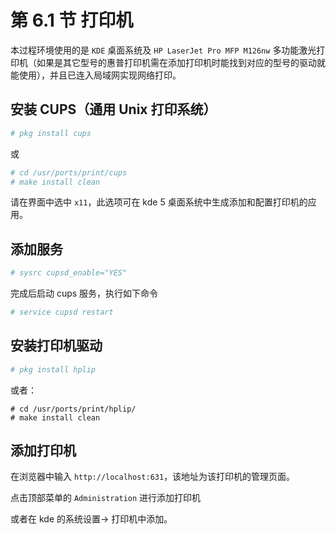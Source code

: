 # 第 6.1 节 打印机

本过程环境使用的是 `KDE` 桌面系统及 `HP LaserJet Pro MFP M126nw` 多功能激光打印机（如果是其它型号的惠普打印机需在添加打印机时能找到对应的型号的驱动就能使用），并且已连入局域网实现网络打印。

## 安装 CUPS（通用 Unix 打印系统）

```sh
# pkg install cups
```

或

```sh
# cd /usr/ports/print/cups
# make install clean
```

请在界面中选中 `x11`，此选项可在 kde 5 桌面系统中生成添加和配置打印机的应用。

## 添加服务

```sh
# sysrc cupsd_enable="YES"
```

完成后启动 cups 服务，执行如下命令

```sh
# service cupsd restart
```

## 安装打印机驱动

```sh
# pkg install hplip
```

或者：

```
# cd /usr/ports/print/hplip/
# make install clean
```

## 添加打印机

在浏览器中输入 `http://localhost:631`，该地址为该打印机的管理页面。

点击顶部菜单的 `Administration` 进行添加打印机

或者在 kde 的系统设置-> 打印机中添加。
